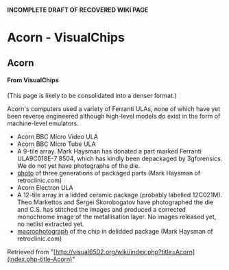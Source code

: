 **INCOMPLETE DRAFT OF RECOVERED WIKI PAGE**

# Acorn - VisualChips

## Acorn

#### From VisualChips

(This page is likely to be consolidated into a denser format.)

Acorn's computers used a variety of Ferranti ULAs, none of which have yet been reverse engineered although high-level models do exist in the form of machine-level emulators.

- Acorn BBC Micro Video ULA
- Acorn BBC Micro Tube ULA
- A 9-tile array. Mark Haysman has donated a part marked Ferranti ULA9C018E-7 8504, which has kindly been depackaged by 3gforensics.  We do not yet have photographs of the die.
- [photo](http://www.retroclinic.com/misc/tubechips.jpg) of three generations of packaged parts (Mark Haysman of retroclinic.com)
- Acorn Electron ULA
- A 12-tile array in a lidded ceramic package (probably labelled 12C021M).  Theo Markettos and Sergei Skorobogatov have photographed the die and C.S. has stitched the images and produced a corrected monochrome image of the metallisation layer. No images released yet, no netlist extracted yet.
- [macrophotograph](http://retroclinic.com/misc/12c021.jpg) of the chip in delidded package (Mark Haysman of retroclinic.com)

Retrieved from "[http://visual6502.org/wiki/index.php?title=Acorn](index.php-title-Acorn)"

